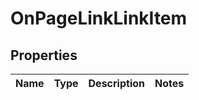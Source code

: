 # OnPageLinkLinkItem


## Properties

| Name | Type | Description | Notes |
|------------ | ------------- | ------------- | -------------|